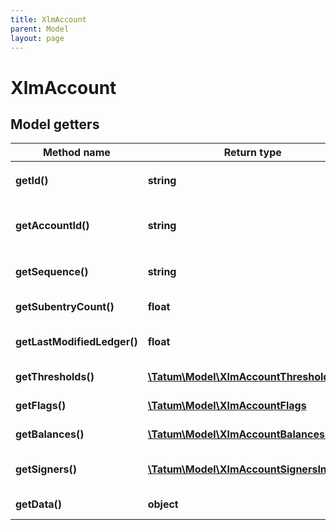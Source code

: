 ```yaml
---
title: XlmAccount
parent: Model
layout: page
---
```


# XlmAccount

## Model getters

Method name | Return type | Description | Notes
------------ | ------------- | ------------- | -------------
**getId()** | **string** | A unique identifier for this account. <br>Example: `GBRPYHIL2CI3FNQ4BXLFMNDLFJUNPU2HY3ZMFSHONUCEOASW7QC7OX2H` | [optional]
**getAccountId()** | **string** | This account’s public key encoded in a base32 string representation. <br>Example: `GBRPYHIL2CI3FNQ4BXLFMNDLFJUNPU2HY3ZMFSHONUCEOASW7QC7OX2H` | [optional]
**getSequence()** | **string** | This account’s current sequence number. For use when submitting this account’s next transaction. <br>Example: `1` | [optional]
**getSubentryCount()** | **float** | The number of subentries on this account. <br>Example: `0` | [optional]
**getLastModifiedLedger()** | **float** | The ID of the last ledger that included changes to this account. <br>Example: `102` | [optional]
**getThresholds()** | [**\Tatum\Model\XlmAccountThresholds**](../XlmAccountThresholds) |  <br>Example: `null` | [optional]
**getFlags()** | [**\Tatum\Model\XlmAccountFlags**](../XlmAccountFlags) |  <br>Example: `null` | [optional]
**getBalances()** | [**\Tatum\Model\XlmAccountBalancesInner[]**](../XlmAccountBalancesInner) | The assets this account holds. <br>Example: `null` | [optional]
**getSigners()** | [**\Tatum\Model\XlmAccountSignersInner[]**](../XlmAccountSignersInner) | The public keys and associated weights that can be used to authorize transactions for this account. Used for multi-sig. <br>Example: `null` | [optional]
**getData()** | **object** | An array of account data fields. <br>Example: `null` | [optional]

